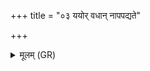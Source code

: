 +++
title = "०३ ययोर् वधान् नापपद्यते"

+++
<details><summary>मूलम् (GR)</summary>

ययोर् वधान् नापपद्यते किं चन-  
-अन्तर् देवेषूत मानुषेषु ।  
ताभ्यां रुद्राभ्यां हविषा विधेम-  
-अन्यत्रास्मद् अघविषा व्य् एतु ॥
</details>